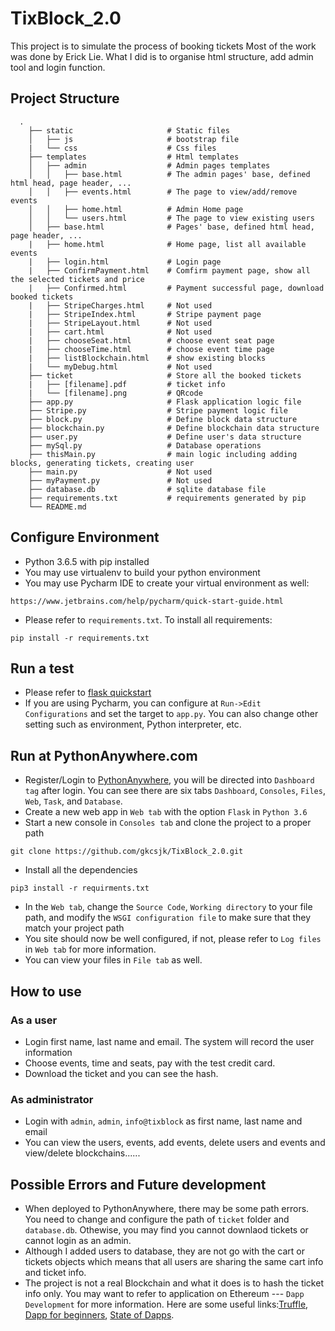 # TixBlock_2.0
This project is to simulate the process of booking tickets
Most of the work was done by Erick Lie. What I did is to organise html structure, add admin tool and login function.
## Project Structure
```
  .
    ├── static                     # Static files
    │   ├── js                     # bootstrap file
    |   └── css                    # Css files
    ├── templates                  # Html templates
    │   ├── admin                  # Admin pages templates
    │   │   ├── base.html          # The admin pages' base, defined html head, page header, ...
    │   │   ├── events.html        # The page to view/add/remove events
    │   │   ├── home.html          # Admin Home page
    │   │   └── users.html         # The page to view existing users
    │   ├── base.html              # Pages' base, defined html head, page header, ...
    |   ├── home.html              # Home page, list all available events
    |   ├── login.html             # Login page
    |   ├── ConfirmPayment.html    # Comfirm payment page, show all the selected tickets and price
    |   ├── Confirmed.html         # Payment successful page, download booked tickets
    |   ├── StripeCharges.html     # Not used
    |   ├── StripeIndex.html       # Stripe payment page
    |   ├── StripeLayout.html      # Not used
    |   ├── cart.html              # Not used
    |   ├── chooseSeat.html        # choose event seat page
    |   ├── chooseTime.html        # choose event time page
    |   ├── listBlockchain.html    # show existing blocks
    |   └── myDebug.html           # Not used
    ├── ticket                     # Store all the booked tickets
    |   ├── [filename].pdf         # ticket info
    |   └── [filename].png         # QRcode
    ├── app.py                     # Flask application logic file
    ├── Stripe.py                  # Stripe payment logic file
    ├── block.py                   # Define block data structure 
    ├── blockchain.py              # Define blockchain data structure
    ├── user.py                    # Define user's data structure
    ├── mySql.py                   # Database operations
    ├── thisMain.py                # main logic including adding blocks, generating tickets, creating user
    ├── main.py                    # Not used
    ├── myPayment.py               # Not used
    ├── database.db                # sqlite database file
    ├── requirements.txt           # requirements generated by pip
    └── README.md
```
## Configure Environment
* Python 3.6.5 with pip installed
* You may use virtualenv to build your python environment
* You may use Pycharm IDE to create your virtual environment as well:
```
https://www.jetbrains.com/help/pycharm/quick-start-guide.html
```
* Please refer to ```requirements.txt```. To install all requirements:
```
pip install -r requirements.txt
```
## Run a test
* Please refer to [flask quickstart](http://flask.pocoo.org/docs/1.0/quickstart/)
* If you are using Pycharm, you can configure at ```Run->Edit Configurations``` and set the target to ```app.py```.
You can also change other setting such as environment, Python interpreter, etc.

## Run at PythonAnywhere.com
* Register/Login to [PythonAnywhere](https://www.pythonanywhere.com/), you will be directed into ```Dashboard tag``` after login.
You can see there are six tabs ```Dashboard```, ```Consoles```, ```Files```, ```Web```, ```Task```, and ```Database```.
* Create a new web app in ```Web tab``` with the option ```Flask``` in ```Python 3.6```
* Start a new console in ```Consoles tab``` and clone the project to a proper path
```
git clone https://github.com/gkcsjk/TixBlock_2.0.git
```
* Install all the dependencies
``` 
pip3 install -r requirments.txt
```
* In the ```Web tab```, change the ```Source Code```, ```Working directory``` to your file path, and modify the ```WSGI configuration file``` to make sure that they match your project path
* You site should now be well configured, if not, please refer to ```Log files``` in ```Web tab``` for more information.
* You can view your files in ```File tab``` as well.
## How to use
### As a user
* Login first name, last name and email. The system will record the user information
* Choose events, time and seats, pay with the test credit card. 
* Download the ticket and you can see the hash.
### As administrator
* Login with ```admin```, ```admin```, ```info@tixblock``` as first name, last name and email
* You can view the users, events, add events, delete users and events and view/delete blockchains......

## Possible Errors and Future development
* When deployed to PythonAnywhere, there may be some path errors. You need to change and configure the path of ```ticket``` folder and ```database.db```. Othewise, you may find you cannot downlaod tickets or cannot login as an admin.
* Although I added users to database, they are not go with the cart or tickets objects which means that all users are sharing the same cart info and ticket info. 
* The project is not a real Blockchain and what it does is to hash the ticket info only. You may want to refer to application on Ethereum --- ```Dapp Development``` for more information. Here are some useful links:[Truffle](https://truffleframework.com/), [Dapp for beginners](https://dappsforbeginners.wordpress.com/tutorials/your-first-dapp/), [State of Dapps](https://www.stateofthedapps.com/).



